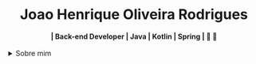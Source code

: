 <h1 align="center"> Joao Henrique Oliveira Rodrigues </h1>

    
<div align="center">
<b> | Back-end Developer | Java | Kotlin | Spring  |  🚀 🚀  </b>
<br>
<br>

</div>

<details closed>
<summary>Sobre mim</summary>

---


<div align="right" style="margin:auto">
     <a href="https://github.com/joaohr1">
        <img height="180em" src="https://github-readme-stats.vercel.app/api/top-langs/?username=joaohr1&hide=html,jupyter%20notebook&langs_count=6&hide_border=true&layout=compact&show_icons=true&line_height=27&langs_count=10&theme=transparent&title_color=4a86d1&custom_title=My%20favorite%20languages"
       alt="Most used languages" align="right">
    </a>
</div>


Olá, bem vindo ao meu github! 👋
  
  Me chamo João, sou apaixonado por tecnologia desde criança. Tenho conhecimento em desenvolvimento de API's Rest, cloud computing, modelagem de software e principios de desenvolvimento ágil, além das linguagens **Java** e **Kotlin**, experiência em bancos de dados SQL e NOSQL+.
  
  Atualmente trabalhando em projetos próprios, estou em busca da primeira oportunidade no mercado. 😊
  
    
</details>
